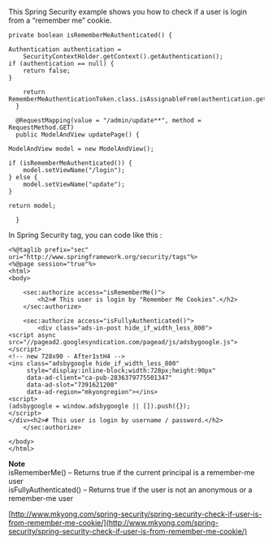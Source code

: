 This Spring Security example shows you how to check if a user is login from a “remember me” cookie.

    private boolean isRememberMeAuthenticated() {

    Authentication authentication =
    	SecurityContextHolder.getContext().getAuthentication();
    if (authentication == null) {
    	return false;
    }

        return RememberMeAuthenticationToken.class.isAssignableFrom(authentication.getClass());
      }

      @RequestMapping(value = "/admin/update**", method = RequestMethod.GET)
      public ModelAndView updatePage() {

    ModelAndView model = new ModelAndView();

    if (isRememberMeAuthenticated()) {
    	model.setViewName("/login");
    } else {
    	model.setViewName("update");
    }

    return model;

      }

In Spring Security tag, you can code like this :

    <%@taglib prefix="sec" uri="http://www.springframework.org/security/tags"%>
    <%@page session="true"%>
    <html>
    <body>

    	<sec:authorize access="isRememberMe()">
    		<h2># This user is login by "Remember Me Cookies".</h2>
    	</sec:authorize>

    	<sec:authorize access="isFullyAuthenticated()">
    		<div class="ads-in-post hide_if_width_less_800">
    <script async src="//pagead2.googlesyndication.com/pagead/js/adsbygoogle.js"></script>
    <!-- new 728x90 - After1stH4 -->
    <ins class="adsbygoogle hide_if_width_less_800"
         style="display:inline-block;width:728px;height:90px"
         data-ad-client="ca-pub-2836379775501347"
         data-ad-slot="7391621200"
         data-ad-region="mkyongregion"></ins>
    <script>
    (adsbygoogle = window.adsbygoogle || []).push({});
    </script>
    </div><h2># This user is login by username / password.</h2>
    	</sec:authorize>

    </body>
    </html>

**Note**  
isRememberMe() – Returns true if the current principal is a remember-me user  
isFullyAuthenticated() – Returns true if the user is not an anonymous or a remember-me user

[http://www.mkyong.com/spring-security/spring-security-check-if-user-is-from-remember-me-cookie/](http://www.mkyong.com/spring-security/spring-security-check-if-user-is-from-remember-me-cookie/)
